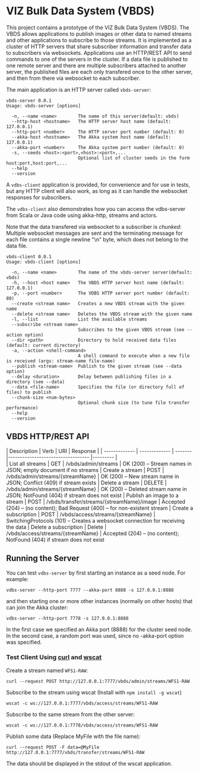 # VIZ Bulk Data System (VBDS)

This project contains a prototype of the VIZ Bulk Data System (VBDS).
The VBDS allows applications to publish images or other data to named streams and other applications to subscribe to those streams.
It is implemented as a cluster of HTTP servers that share subscriber information and transfer data to subscribers via websockets.
Applications use an HTTP/REST API to send commands to one of the servers in the cluster. 
If a data file is published to one remote server and there are multiple subscribers attached to another server, the published files are each
only transfered once to the other server, and then from there via websocket to each subscriber.

The main application is an HTTP server called `vbds-server`:

```
vbds-server 0.0.1
Usage: vbds-server [options]

  -n, --name <name>        The name of this server(default: vbds)
  --http-host <hostname>   The HTTP server host name (default: 127.0.0.1)
  --http-port <number>     The HTTP server port number (default: 0)
  --akka-host <hostname>   The Akka system host name (default: 127.0.0.1)
  --akka-port <number>     The Akka system port number (default: 0)
  -s, --seeds <host>:<port>,<host>:<port>,...
                           Optional list of cluster seeds in the form host:port,host:port,...
  --help                   
  --version                
```

A `vdbs-client` application is provided, for convenience and for use in tests, but any HTTP client will also work, as long as
it can handle the websocket responses for subscribers.
 
The `vdbs-client` also demonstrates how you can access the vdbs-server from Scala or Java code using akka-http, streams and actors.

Note that the data transfered via websocket to a subscriber is *chunked*: Multiple websocket messages are sent and the terminating 
message for each file contains a single newline "\n" byte, which does not belong to the data file. 

```
vbds-client 0.0.1
Usage: vbds-client [options]

  -n, --name <name>        The name of the vbds-server server(default: vbds)
  -h, --host <host name>   The VBDS HTTP server host name (default: 127.0.0.1)
  -p, --port <number>      The VDBS HTTP server port number (default: 80)
  --create <stream name>   Creates a new VBDS stream with the given name
  --delete <stream name>   Deletes the VBDS stream with the given name
  -l, --list               List the available streams
  --subscribe <stream name>
                           Subscribes to the given VBDS stream (see --action option)
  --dir <path>             Directory to hold received data files (default: current directory)
  -a, --action <shell-command>
                           A shell command to execute when a new file is received (args: stream-name file-name)
  --publish <stream-name>  Publish to the given stream (see --data option)
  --delay <duration>       Delay between publishing files in a directory (see --data)
  --data <file-name>       Specifies the file (or directory full of files) to publish
  --chunk-size <num-bytes>
                           Optional chunk size (to tune file transfer performance)
  --help                   
  --version                
```

## VBDS HTTP/REST API

| Description                   | Verb      | URI                               | Response |
| ------------- | ------------- |    -------|---------------------------------- |--------- |          
| List all streams              | GET       | /vbds/admin/streams              | OK (200) – Stream names in JSON; empty document if no streams
| Create a stream               | POST      | /vbds/admin/streams/{streamName} | OK (200) – New stream name in JSON; Conflict (409) if stream exists
| Delete a stream               | DELETE    | /vbds/admin/streams/{streamName} | OK (200) – Deleted stream name in JSON; NotFound (404) if stream does not exist
| Publish an image to a stream  | POST      | /vbds/transfer/streams/{streamName}/image | Accepted (204) – (no content); Bad Request (400) – for non-existent stream
| Create a subscription         | POST      | /vbds/access/streams/{streamName} | SwitchingProtocols (101) – Creates a websocket connection for receiving the data
| Delete a subscription         | Delete    | /vbds/access/streams/{streamName} | Accepted (204) – (no content); NotFound (404) if stream does not exist

## Running the Server

You can test `vdbs-server` by first starting an instance as a seed node. For example:

    vdbs-server --http-port 7777 --akka-port 8888 -s 127.0.0.1:8888

and then starting one or more other instances (normally on other hosts) that can join the Akka cluster:

    vdbs-server --http-port 7778 -s 127.0.0.1:8888

In the first case we specified an Akka port (8888) for the cluster seed node. In the second case, a random port was used,
since no -akka-port option was specified. 


### Test Client Using [curl](https://curl.haxx.se/) and [wscat](https://github.com/websockets/wscat)

Create a stream named `WFS1-RAW`:

    curl --request POST http://127.0.0.1:7777/vbds/admin/streams/WFS1-RAW

Subscribe to the stream using wscat (Install with `npm install -g wscat`)

    wscat -c ws://127.0.0.1:7777/vbds/access/streams/WFS1-RAW

Subscribe to the same stream from the other server:

    wscat -c ws://127.0.0.1:7778/vbds/access/streams/WFS1-RAW

Publish some data (Replace MyFile with the file name):

    curl --request POST -F data=@MyFile http://127.0.0.1:7777/vbds/transfer/streams/WFS1-RAW

The data should be displayed in the stdout of the wscat application.
